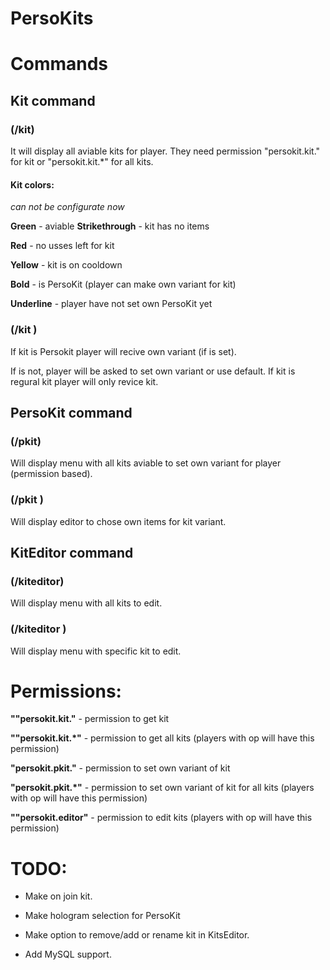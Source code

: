 # PersoKits

# Commands

## Kit command
### (/kit)
It will display all aviable kits for player. They need permission "persokit.kit.<name>" for kit or "persokit.kit.*" for all kits.

#### Kit colors:
*can not be configurate now*

**Green** - aviable
**Strikethrough** - kit has no items

**Red** - no usses left for kit

**Yellow** - kit is on cooldown

**Bold** - is PersoKit (player can make own variant for kit)

**Underline** - player have not set own PersoKit yet

### (/kit <name>)
If kit is Persokit player will recive own variant (if is set). 

If is not, player will be asked to set own variant or use default.
If kit is regural kit player will only revice kit.

## PersoKit command
### (/pkit)
Will display menu with all kits aviable to set own variant for player (permission based).

### (/pkit <name>)
Will display editor to chose own items for kit variant.


## KitEditor command
### (/kiteditor)
Will display menu with all kits to edit.

### (/kiteditor <name>)
Will display menu with specific kit to edit.


# Permissions:
**""persokit.kit.<name>"** - permission to get kit 

**""persokit.kit.*"** - permission to get all kits (players with op will have this permission)

**"persokit.pkit.<name>"** - permission to set own variant of kit

**"persokit.pkit.*"** - permission to set own variant of kit for all kits (players with op will have this permission)

**""persokit.editor"** - permission to edit kits (players with op will have this permission)

# TODO:
- Make on join kit.

- Make hologram selection for PersoKit

- Make option to remove/add or rename kit in KitsEditor.

- Add MySQL support.

